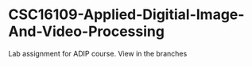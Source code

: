 # CSC16109-Applied-Digitial-Image-And-Video-Processing
Lab assignment for ADIP course. View in the branches
